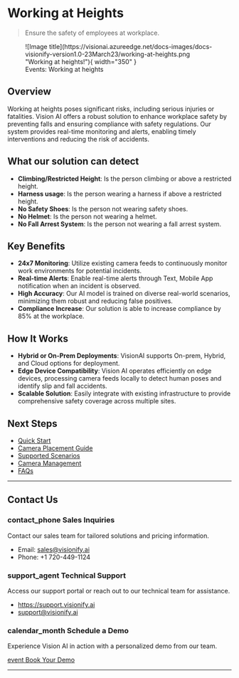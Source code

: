 
# **Working at Heights** 

> Ensure the safety of employees at workplace.

<figure markdown>
  ![Image title](https://visionai.azureedge.net/docs-images/docs-visionify-version1.0-23March23/working-at-heights.png "Working at heights!"){ width="350" }
  <figcaption>Events: Working at heights</figcaption>
</figure>


## Overview

Working at heights poses significant risks, including serious injuries or fatalities. Vision AI offers a robust solution to enhance workplace safety by preventing falls and ensuring compliance with safety regulations. Our system provides real-time monitoring and alerts, enabling timely interventions and reducing the risk of accidents.

## What our solution can detect
- **Climbing/Restricted Height**: Is the person climbing or above a restricted height.
- **Harness usage**: Is the person wearing a harness if above a restricted height.
- **No Safety Shoes**: Is the person not wearing safety shoes.
- **No Helmet**: Is the person not wearing a helmet.
- **No Fall Arrest System**: Is the person not wearing a fall arrest system.

## Key Benefits

- **24x7 Monitoring**: Utilize existing camera feeds to continuously monitor work environments for potential incidents.
- **Real-time Alerts**: Enable real-time alerts through Text, Mobile App notification when an incident is observed. 
- **High Accuracy**: Our AI model is trained on diverse real-world scenarios, minimizing them robust and reducing false positives.
- **Compliance Increase**: Our solution is able to increase compliance by 85% at the workplace.

## How It Works

- **Hybrid or On-Prem Deployments**: VisionAI supports On-prem, Hybrid, and Cloud options for deployment.
- **Edge Device Compatibility**: Vision AI operates efficiently on edge devices, processing camera feeds locally to detect human poses and identify slip and fall accidents.
- **Scalable Solution**: Easily integrate with existing infrastructure to provide comprehensive safety coverage across multiple sites.

## Next Steps

- [Quick Start](../overview/quick-start.md)
- [Camera Placement Guide](../overview/camera-placement-guide.md)
- [Supported Scenarios](../overview/scenarios.md)
- [Camera Management](../overview/cameras.md)
- [FAQs](../overview/faqs.md)

---

## Contact Us

<div class="grid-cards">
    <div class="grid-card">
        <h3><span class="material-symbols-outlined">contact_phone</span> Sales Inquiries</h3>
        <p>Contact our sales team for tailored solutions and pricing information.</p>
        <ul class="contact-list">
            <li>Email: <a href="mailto:sales@visionify.ai">sales@visionify.ai</a></li>
            <li>Phone: +1 720-449-1124</li>
        </ul>
    </div>
    <div class="grid-card">
        <h3><span class="material-symbols-outlined">support_agent</span> Technical Support</h3>
        <p>Access our support portal or reach out to our technical team for assistance.</p>
        <ul class="contact-list">
            <li><a href="https://support.visionify.ai">https://support.visionify.ai</a></li>
            <li><a href="mailto:support@visionify.ai">support@visionify.ai</a></li>
        </ul>
    </div>
    <div class="grid-card">
        <h3><span class="material-symbols-outlined">calendar_month</span> Schedule a Demo</h3>
        <p>Experience Vision AI in action with a personalized demo from our team.</p>
        <div class="demo-button">
            <a href="https://cal.com/visionify/30min" class="cta-button">
                <span class="material-symbols-outlined">event</span>
                Book Your Demo
            </a>
        </div>
    </div>
</div>

---
